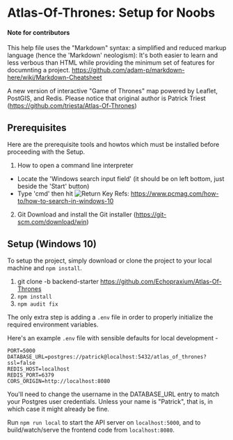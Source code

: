 # Atlas-Of-Thrones: Setup for Noobs

#### Note for contributors
This help file uses the "Markdown" syntax: a simplified and reduced markup language (hence the 'Markdown' neologism): It's both easier to learn and less verbous than HTML while providing the minimum set of features for documnting a project.
https://github.com/adam-p/markdown-here/wiki/Markdown-Cheatsheet

A new version of interactive "Game of Thrones" map powered by Leaflet, PostGIS, and Redis. Please notice that original author is Patrick Triest (https://github.com/triesta/Atlas-Of-Thrones)

## Prerequisites

Here are the prerequisite tools and howtos which must be installed before proceeding with the Setup.

1. How to open a command line interpreter
- Locate the 'Windows search input field' (it should be on left bottom, just beside the 'Start' button)
- Type 'cmd' then hit ![Return Key](https://github.com/Echopraxium/Atlas-Of-Thrones/tree/backend-starter/assets/icons/ReturnKey.png "Return Key")
Refs:  https://www.pcmag.com/how-to/how-to-search-in-windows-10

2. Git 
Download and install the Git installer (https://git-scm.com/download/win)

## Setup (Windows 10)

To setup the project, simply download or clone the project to your local machine and `npm install`.
1. git clone -b backend-starter https://github.com/Echopraxium/Atlas-Of-Thrones
2. `npm install`
3. `npm audit fix`

The only extra step is adding a `.env` file in order to properly initialize the required environment variables.

Here's an example `.env` file with sensible defaults for local development -
```
PORT=5000
DATABASE_URL=postgres://patrick@localhost:5432/atlas_of_thrones?ssl=false
REDIS_HOST=localhost
REDIS_PORT=6379
CORS_ORIGIN=http://localhost:8080
```

You'll need to change the username in the DATABASE_URL entry to match your Postgres user credentials. Unless your name is "Patrick", that is, in which case it might already be fine.


Run `npm run local` to start the API server on `localhost:5000`, and to build/watch/serve the frontend code from `localhost:8080`.